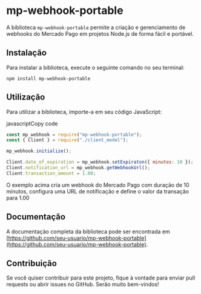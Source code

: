 
# mp-webhook-portable

A biblioteca `mp-webhook-portable` permite a criação e gerenciamento de webhooks do Mercado Pago em projetos Node.js de forma fácil e portável.

## Instalação

Para instalar a biblioteca, execute o seguinte comando no seu terminal:


`npm install mp-webhook-portable` 

## Utilização

Para utilizar a biblioteca, importe-a em seu código JavaScript:

javascriptCopy code

```javascript
const mp_webhook = require("mp-webhook-portable");
const { Client } = require("./client_model");

mp_webhook.initialize();

Client.date_of_expiration = mp_webhook.setExpiraton({ minutes: 10 });
Client.notification_url = mp_webhook.getWebhookUrl();
Client.transaction_amount = 1.00;
``` 

O exemplo acima cria um webhook do Mercado Pago com duração de 10 minutos, configura uma URL de notificação e define o valor da transação para 1.00

## Documentação

A documentação completa da biblioteca pode ser encontrada em [https://github.com/seu-usuario/mp-webhook-portable](https://github.com/seu-usuario/mp-webhook-portable).

## Contribuição

Se você quiser contribuir para este projeto, fique à vontade para enviar pull requests ou abrir issues no GitHub. Serão muito bem-vindos!
